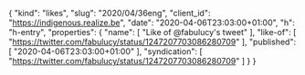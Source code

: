 {
  "kind": "likes",
  "slug": "2020/04/36eng",
  "client_id": "https://indigenous.realize.be",
  "date": "2020-04-06T23:03:00+01:00",
  "h": "h-entry",
  "properties": {
    "name": [
      "Like of @fabulucy's tweet"
    ],
    "like-of": [
      "https://twitter.com/fabulucy/status/1247207703086280709"
    ],
    "published": [
      "2020-04-06T23:03:00+01:00"
    ],
    "syndication": [
      "https://twitter.com/fabulucy/status/1247207703086280709"
    ]
  }
}
